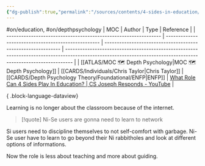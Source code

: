 ```yaml
---
{"dg-publish":true,"permalink":"/sources/contents/4-sides-in-education/","noteIcon":"1","created":"2023-03-28T19:11:54.975+02:00","updated":"2023-04-23T20:53:57.744+02:00"}
---
```


#on/education, #on/depthpsychology 
| MOC                                                             | Author                                              | Type                                                         | Reference                                                                                                                                                       |
| --------------------------------------------------------------- | --------------------------------------------------- | ------------------------------------------------------------ | --------------------------------------------------------------------------------------------------------------------------------------------------------------- |
| [[ATLAS/MOC 🗺️ Depth Psychology\|MOC 🗺️ Depth Psychology]] | [[CARDS/Individuals/Chris Taylor\|Chris Taylor]] | [[CARDS/Depth Psychology Theory/Foundational/ENFP\|ENFP]] | [What Role Can 4 Sides Play In Education? \| CS Joseph Responds - YouTube](https://www.youtube.com/watch?v=qi1bNXHJ6Sc&list=TLPQMjgwMzIwMjMQZSjG17Ndfw&index=2) |

{ .block-language-dataview}

Learning is no longer about the classroom because of the internet. 

> [!quote]
>Ni-Se users are gonna need to learn to network

Si users need to discipline themselves to not self-comfort with garbage.
Ni-Se user have to learn to go beyond their Ni rabbitholes and look at different options of informations. 

Now the role is less about teaching and more about guiding. 

